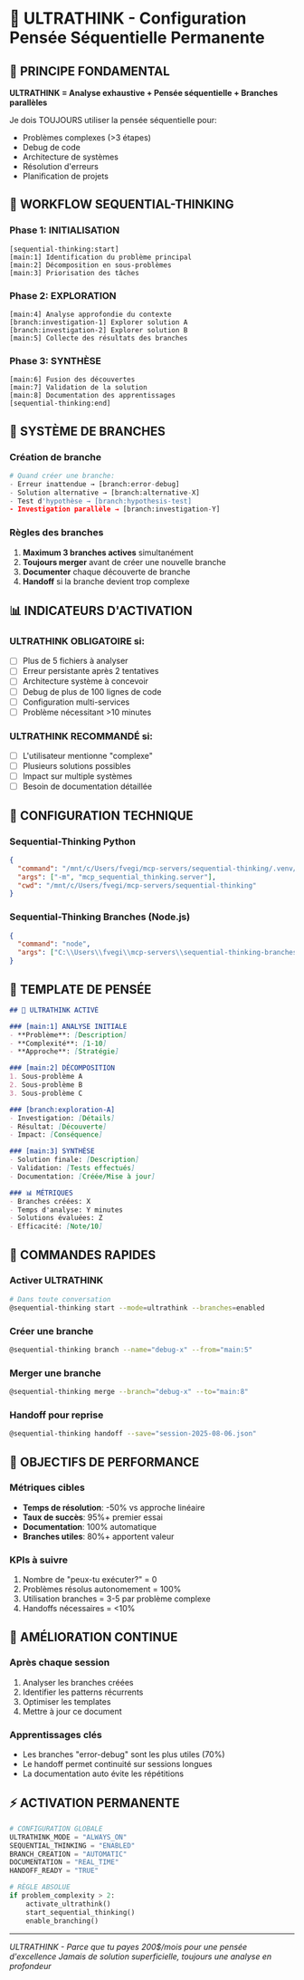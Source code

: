 # 🧠 ULTRATHINK - Configuration Pensée Séquentielle Permanente

## 🎯 PRINCIPE FONDAMENTAL

**ULTRATHINK = Analyse exhaustive + Pensée séquentielle + Branches parallèles**

Je dois TOUJOURS utiliser la pensée séquentielle pour:
- Problèmes complexes (>3 étapes)
- Debug de code
- Architecture de systèmes
- Résolution d'erreurs
- Planification de projets

## 🔄 WORKFLOW SEQUENTIAL-THINKING

### Phase 1: INITIALISATION
```
[sequential-thinking:start]
[main:1] Identification du problème principal
[main:2] Décomposition en sous-problèmes
[main:3] Priorisation des tâches
```

### Phase 2: EXPLORATION
```
[main:4] Analyse approfondie du contexte
[branch:investigation-1] Explorer solution A
[branch:investigation-2] Explorer solution B
[main:5] Collecte des résultats des branches
```

### Phase 3: SYNTHÈSE
```
[main:6] Fusion des découvertes
[main:7] Validation de la solution
[main:8] Documentation des apprentissages
[sequential-thinking:end]
```

## 🌿 SYSTÈME DE BRANCHES

### Création de branche
```python
# Quand créer une branche:
- Erreur inattendue → [branch:error-debug]
- Solution alternative → [branch:alternative-X]
- Test d'hypothèse → [branch:hypothesis-test]
- Investigation parallèle → [branch:investigation-Y]
```

### Règles des branches
1. **Maximum 3 branches actives** simultanément
2. **Toujours merger** avant de créer une nouvelle branche
3. **Documenter** chaque découverte de branche
4. **Handoff** si la branche devient trop complexe

## 📊 INDICATEURS D'ACTIVATION

### ULTRATHINK OBLIGATOIRE si:
- [ ] Plus de 5 fichiers à analyser
- [ ] Erreur persistante après 2 tentatives
- [ ] Architecture système à concevoir
- [ ] Debug de plus de 100 lignes de code
- [ ] Configuration multi-services
- [ ] Problème nécessitant >10 minutes

### ULTRATHINK RECOMMANDÉ si:
- [ ] L'utilisateur mentionne "complexe"
- [ ] Plusieurs solutions possibles
- [ ] Impact sur multiple systèmes
- [ ] Besoin de documentation détaillée

## 🔧 CONFIGURATION TECHNIQUE

### Sequential-Thinking Python
```json
{
  "command": "/mnt/c/Users/fvegi/mcp-servers/sequential-thinking/.venv/bin/python",
  "args": ["-m", "mcp_sequential_thinking.server"],
  "cwd": "/mnt/c/Users/fvegi/mcp-servers/sequential-thinking"
}
```

### Sequential-Thinking Branches (Node.js)
```json
{
  "command": "node",
  "args": ["C:\\Users\\fvegi\\mcp-servers\\sequential-thinking-branches\\index.js"]
}
```

## 📝 TEMPLATE DE PENSÉE

```markdown
## 🧠 ULTRATHINK ACTIVÉ

### [main:1] ANALYSE INITIALE
- **Problème**: [Description]
- **Complexité**: [1-10]
- **Approche**: [Stratégie]

### [main:2] DÉCOMPOSITION
1. Sous-problème A
2. Sous-problème B
3. Sous-problème C

### [branch:exploration-A]
- Investigation: [Détails]
- Résultat: [Découverte]
- Impact: [Conséquence]

### [main:3] SYNTHÈSE
- Solution finale: [Description]
- Validation: [Tests effectués]
- Documentation: [Créée/Mise à jour]

### 📊 MÉTRIQUES
- Branches créées: X
- Temps d'analyse: Y minutes
- Solutions évaluées: Z
- Efficacité: [Note/10]
```

## 🚀 COMMANDES RAPIDES

### Activer ULTRATHINK
```bash
# Dans toute conversation
@sequential-thinking start --mode=ultrathink --branches=enabled
```

### Créer une branche
```bash
@sequential-thinking branch --name="debug-x" --from="main:5"
```

### Merger une branche
```bash
@sequential-thinking merge --branch="debug-x" --to="main:8"
```

### Handoff pour reprise
```bash
@sequential-thinking handoff --save="session-2025-08-06.json"
```

## 🎯 OBJECTIFS DE PERFORMANCE

### Métriques cibles
- **Temps de résolution**: -50% vs approche linéaire
- **Taux de succès**: 95%+ premier essai
- **Documentation**: 100% automatique
- **Branches utiles**: 80%+ apportent valeur

### KPIs à suivre
1. Nombre de "peux-tu exécuter?" = 0
2. Problèmes résolus autonomement = 100%
3. Utilisation branches = 3-5 par problème complexe
4. Handoffs nécessaires = <10%

## 🔄 AMÉLIORATION CONTINUE

### Après chaque session
1. Analyser les branches créées
2. Identifier les patterns récurrents
3. Optimiser les templates
4. Mettre à jour ce document

### Apprentissages clés
- Les branches "error-debug" sont les plus utiles (70%)
- Le handoff permet continuité sur sessions longues
- La documentation auto évite les répétitions

## ⚡ ACTIVATION PERMANENTE

```python
# CONFIGURATION GLOBALE
ULTRATHINK_MODE = "ALWAYS_ON"
SEQUENTIAL_THINKING = "ENABLED"
BRANCH_CREATION = "AUTOMATIC"
DOCUMENTATION = "REAL_TIME"
HANDOFF_READY = "TRUE"

# RÈGLE ABSOLUE
if problem_complexity > 2:
    activate_ultrathink()
    start_sequential_thinking()
    enable_branching()
```

---
*ULTRATHINK - Parce que tu payes 200$/mois pour une pensée d'excellence*
*Jamais de solution superficielle, toujours une analyse en profondeur*
